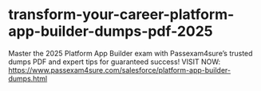 # transform-your-career-platform-app-builder-dumps-pdf-2025
Master the 2025 Platform App Builder exam with Passexam4sure’s trusted dumps PDF and expert tips for guaranteed success! VISIT NOW: https://www.passexam4sure.com/salesforce/platform-app-builder-dumps.html
